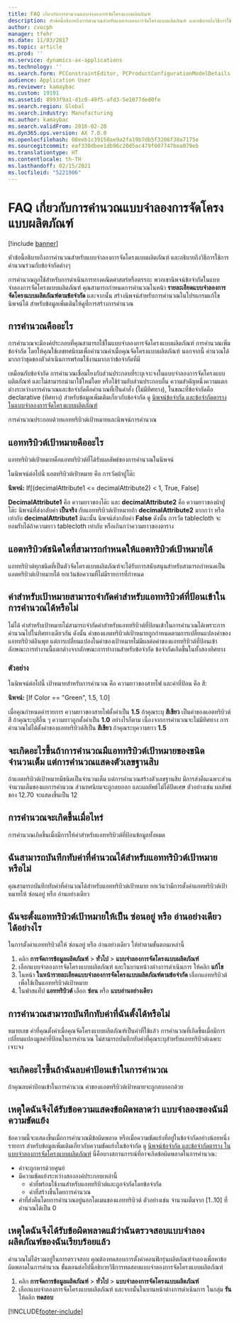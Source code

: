 ```yaml
---
title: FAQ เกี่ยวกับการคำนวณแบบจำลองการจัดโครงแบบผลิตภัณฑ์
description: หัวข้อนี้อธิบายถึงการคำนวณสำหรับแบบจำลองการจัดโครงแบบผลิตภัณฑ์ และอธิบายถึงวิธีการใช้การคำนวณร่วมกับข้อจำกัดต่างๆ
author: cvocph
manager: tfehr
ms.date: 11/03/2017
ms.topic: article
ms.prod: ''
ms.service: dynamics-ax-applications
ms.technology: ''
ms.search.form: PCConstraintEditor, PCProductConfigurationModelDetails, PCRuntimeConfigurator
audience: Application User
ms.reviewer: kamaybac
ms.custom: 19191
ms.assetid: 8993f9a1-d1c0-49f5-afd3-5e1077ded0fe
ms.search.region: Global
ms.search.industry: Manufacturing
ms.author: kamaybac
ms.search.validFrom: 2016-02-28
ms.dyn365.ops.version: AX 7.0.0
ms.openlocfilehash: 08eeb1c39150ae9a2fa19b7db5f3206f38a7175e
ms.sourcegitcommit: eaf330dbee1db96c20d5ac479f007747bea079eb
ms.translationtype: HT
ms.contentlocale: th-TH
ms.lasthandoff: 02/15/2021
ms.locfileid: "5221906"
---
```

# <a name="calculations-for-product-configuration-models-faq"></a>FAQ เกี่ยวกับการคำนวณแบบจำลองการจัดโครงแบบผลิตภัณฑ์

[!include [banner](../includes/banner.md)]

หัวข้อนี้อธิบายถึงการคำนวณสำหรับแบบจำลองการจัดโครงแบบผลิตภัณฑ์ และอธิบายถึงวิธีการใช้การคำนวณร่วมกับข้อจำกัดต่างๆ

การคำนวณถูกใช้สำหรับการดำเนินการทางคณิตศาสตร์หรือตรรกะ พวกเขานิพจน์ข้อจำกัดในแบบจำลองการจัดโครงแบบผลิตภัณฑ์ คุณสามารถกำหนดการคำนวณในหน้า **รายละเอียดแบบจำลองการจัดโครงแบบผลิตภัณฑ์ตามข้อจำกัด** และจากนั้น สร้างนิพจน์สำหรับการคำนวณในโปรแกรมแก้ไขนิพจน์ได้ สำหรับข้อมูลเพิ่มเติมให้ดูที่การสร้างการคำนวณ

## <a name="what-is-a-calculation"></a>การคำนวณคืออะไร
การคำนวณจะมีองค์ประกอบที่คุณสามารถใช้ในแบบจำลองการจัดโครงแบบผลิตภัณฑ์ การคำนวณเพิ่มข้อจำกัด โดยให้คุณใช้เลขทศนิยมเพื่อคำนวณค่าเมื่อคุณจัดโครงแบบผลิตภัณฑ์ นอกจากนี้ คำนวณได้มากกว่าชุดของตัวดำเนินการพร้อมใช้งานมากกว่าข้อจำกัดที่มี  

เหมือนกับข้อจำกัด การคำนวณเชื่อมโยงกับส่วนประกอบที่ระบุเจาะจงในแบบจำลองการจัดโครงแบบผลิตภัณฑ์ และไม่สามารถนำมาใช้ใหม่โดย หรือใช้ร่วมกับส่วนประกอบอื่น ความสำคัญหนึ่งความแตกต่างระหว่างการคำนวณและข้อจำกัดคือคำนวณที่เป็นคำสั่ง (ไม่มีทิศทาง), ในขณะที่ข้อจำกัดคือ declarative (ทิศทาง) สำหรับข้อมูลเพิ่มเติมเกี่ยวกับข้อจำกัด ดู [นิพจน์ข้อจำกัด และข้อจำกัดตาราง ในแบบจำลองการจัดโครงแบบผลิตภัณฑ์](expression-constraints-table-constraints-product-configuration-models.md)  

การคำนวณประกอบด้วยแอททริบิวต์เป้าหมายและนิพจน์การคำนวณ

## <a name="what-is-a-target-attribute"></a>แอททริบิวต์เป้าหมายคืออะไร
แอททริบิวต์เป้าหมายคือแอททริบิวต์ที่ได้รับผลลัพธ์ของการคำนวณในนิพจน์  

ในนิพจน์ต่อไปนี้ แอตทริบิวต์เป้าหมาย คือ การวัดผ้าปูโต๊ะ  

**นิพจน์:** If\[(decimalAttribute1 &lt;= decimalAttribute2) < 1, True, False\]  

**DecimalAttribute1** คือ ความยาวของโต๊ะ และ **decimalAttribute2** คือ ความยาวของผ้าปูโต๊ะ นิพจน์ที่ส่งกลับค่า **เป็นจริง** กับแอททริบิวต์เป้าหมายถ้า **decimalAttribute2** มากกว่า หรือเท่ากับ **decimalAttribute1** มิฉะนั้น นิพจน์ส่งกลับค่า **False** ดังนั้น การวัด tablecloth จะยอมรับได้ถ้าความยาว tablecloth เท่ากับ หรือเกินกว่าความยาวของตาราง

## <a name="what-attribute-types-can-be-set-to-target-attributes"></a>แอตทริบิวต์ชนิดใดที่สามารถกำหนดให้แอตทริบิวต์เป้าหมายได้
แอททริบิวต์ทุกชนิดที่เป็นตัวจัดโครงแบบผลิตภัณฑ์จะได้รับการสนับสนุนสำหรับสามารถกำหนดเป็นแอตทริบิวต์เป้าหมายได้ ยกเว้นข้อความที่ไม่มีรายการที่กำหนด

## <a name="can-the-value-of-a-target-attribute-restrict-the-values-of-the-input-attributes-in-a-calculation"></a>ค่าสำหรับเป้าหมายสามารถจำกัดค่าสำหรับแอททริบิวต์ที่ป้อนเข้าในการคำนวณได้หรือไม่
ไม่ได้ ค่าสำหรับเป้าหมายไม่สามารถจำกัดค่าสำหรับแอททริบิวต์ที่ป้อนเข้าในการคำนวณได้เพราะการคำนวณไปในทิศทางเดียวกัน ดังนั้น ค่าของแอตทริบิวต์เป้าหมายถูกกำหนดตามการเปลี่ยนแปลงค่าของแอททริบิวต์อินพุท แต่การเปลี่ยนแปลงในค่าของเป้าหมายไม่มีผลต่อค่าของแอททริบิวต์ที่ป้อนเข้า ลักษณะการทำงานนี้แตกต่างจากลักษณะการทำงานสำหรับข้อจำกัด ข้อจำกัดเกิดขึ้นในทั้งสองทิศทาง

### <a name="example"></a>ตัวอย่าง

ในนิพจน์ต่อไปนี้ เป้าหมายสำหรับการคำนวณ คือ ความยาวของสายไฟ และค่าที่ป้อน คือ สี:  

**นิพจน์:** \[If Color == "Green", 1.5, 1.0\]  

เมื่อคุณกำหนดค่ารายการ ความยาวของสายไฟตั้งค่าเป็น **1.5** ถ้าคุณระบุ **สีเขียว** เป็นค่าของแอตทริบิวต์สี ถ้าคุณระบุสีอื่น ๆ ความยาวถูกตั้งค่าเป็น **1.0** อย่างไรก็ตาม เนื่องจากการคำนวณจะไม่มีทิศทาง การคำนวณไม่ได้ตั้งค่าของแอททริบิวต์สีเป็น **สีเขียว** ถ้าคุณระบุความยาว **1.5**

## <a name="what-happens-if-a-calculation-has-a-target-attribute-of-the-integer-type-but-a-calculation-generates-a-decimal-number"></a>จะเกิดอะไรขึ้นถ้าการคำนวณมีแอททริบิวต์เป้าหมายของชนิดจำนวนเต็ม แต่การคำนวณแสดงตัวเลขฐานสิบ
ถ้าแอตทริบิวต์เป้าหมายมีชนิดเป็นจำนวนเต็ม แต่การคำนวณสร้างตัวเลขฐานสิบ มีการส่งคืนเฉพาะส่วนจำนวนเต็มของผลการคำนวณ ส่วนทศนิยมจะถูกลบออก และผลลัพธ์ไม่ได้ปัดเศษ ตัวอย่างเช่น ผลลัพธ์ของ 12.70 จะแสดงขึ้นเป็น 12

## <a name="when-do-calculations-occur"></a>การคำนวณจะเกิดขึ้นเมื่อไหร่
การคำนวณเกิดขึ้นเมื่อมีการให้ค่าสำหรับแอททริบิวต์ที่ป้อนข้อมูลทั้งหมด

## <a name="can-i-overwrite-the-value-that-is-calculated-for-the-target-attribute"></a>ฉันสามารถบันทึกทับค่าที่คำนวณได้สำหรับแอททริบิวต์เป้าหมายหรือไม่
คุณสามารถบันทึกทับค่าที่คำนวณได้สำหรับแอททริบิวต์เป้าหมาย ยกเว้นว่ามีการตั้งค่าแอททริบิวต์เป้าหมายให้ ซ่อนอยู่ หรือ อ่านอย่างเดียว

## <a name="how-do-i-set-a-target-attribute-as-hidden-or-read-only"></a>ฉันจะตั้งแอททริบิวต์เป้าหมายให้เป็น ซ่อนอยู่ หรือ อ่านอย่างเดียว ได้อย่างไร
ในการตั้งค่าแอททริบิวต์ให้ ซ่อนอยู่ หรือ อ่านอย่างเดียว ให้ทำตามขั้นตอนเหล่านี้

1.  คลิก **การจัดการข้อมูลผลิตภัณฑ์** &gt; **ทั่วไป** &gt; **แบบจำลองการจัดโครงแบบผลิตภัณฑ์**
2.  เลือกแบบจำลองการจัดโครงแบบผลิตภัณฑ์ และในบานหน้างต่างการดำเนินการ ให้คลิก **แก้ไข**
3.  ในหน้า **ในหน้ารายละเอียดแบบจำลองการจัดโครงแบบผลิตภัณฑ์ตามข้อจำกัด** เลือกแอททริบิวต์เพื่อใช้เป็นแอททริบิวต์เป้าหมาย
4.  ในฟาสแท็ป **แอททริบิวต์** เลือก **ซ่อน** หรือ **แบบอ่านอย่างเดียว**

## <a name="can-a-calculation-overwrite-the-values-that-i-set"></a>การคำนวณสามารถบันทึกทับค่าที่ฉันตั้งได้หรือไม่
หมายเลข ค่าที่คุณตั้งค่าเมื่อคุณจัดโครงแบบผลิตภัณฑ์เป็นค่าที่ใช้แล้ว การคำนวณที่เกิดขึ้นเมื่อมีการเปลี่ยนแปลงมูลค่าที่ป้อนในการคำนวณ ไม่สามารถบันทึกทับค่าที่คุณระบุสำหรับแอททริบิวต์เฉพาะเจาะจง

## <a name="what-happens-if-i-remove-an-input-value-in-a-calculation"></a>จะเกิดอะไรขึ้นถ้าฉันลบค่าป้อนเข้าในการคำนวณ
ถ้าคุณลบค่าป้อนเข้าในการคำนวณ ค่าของแอตทริบิวต์เป้าหมายจะถูกลบออกด้วย

## <a name="why-do-i-receive-an-error-message-that-says-that-my-model-is-in-contradiction"></a>เหตุใดฉันจึงได้รับข้อความแสดงข้อผิดพลาดว่า แบบจำลองของฉันมีความขัดแย้ง
ข้อความนี้จะแสดงขึ้นเมื่อการคำนวณมีข้อผิดพลาด หรือเมื่อความขัดแย้งที่อยู่ในข้อจำกัดอย่างน้อยหนึ่งรายการ สำหรับข้อมูลเพิ่มเติมเกี่ยวกับความขัดแย้งในข้อจำกัด ดู [นิพจน์ข้อจำกัด และข้อจำกัดตาราง ในแบบจำลองการจัดโครงแบบผลิตภัณฑ์](expression-constraints-table-constraints-product-configuration-models.md) นี่คือบางสถานการณ์ที่อาจเกิดข้อผิดพลาดในการคำนวณ:

-   ค่าจะถูกหารด้วยศูนย์
-   มีความขัดแย้งระหว่างสององค์ประกอบเหล่านี้
    -   ค่าที่พร้อมใช้งานสำหรับแอททริบิวต์และถูกจำกัดโดยข้อจำกัด
    -   ค่าที่สร้างขึ้นโดยการคำนวณ
-   ค่าที่ส่งคืนโดยการคำนวณอยู่นอกโดเมนของแอททริบิวต์  ตัวอย่างเช่น จำนวนเต็มจาก \[1..10\] ที่คำนวณได้เป็น 0

## <a name="why-do-i-receive-an-error-message-even-though-i-successfully-validated-my-product-model"></a>เหตุใดฉันจึงได้รับข้อผิดพลาดแม้ว่าฉันตรวจสอบแบบจำลองผลิตภัณฑ์ของฉันเรียบร้อยแล้ว
คำนวณไม่ได้รวมอยู่ในการตรวจสอบ คุณต้องทดสอบการตั้งค่าคอนฟิกรุ่นผลิตภัณฑ์จำลองเพื่อหาข้อผิดพลาดในการคำนวณ ขั้นตอนต่อไปนี้อธิบายวิธีการทดสอบแบบจำลองการจัดโครงแบบผลิตภัณฑ์

1.  คลิก **การจัดการข้อมูลผลิตภัณฑ์** &gt; **ทั่วไป** &gt; **แบบจำลองการจัดโครงแบบผลิตภัณฑ์**
2.  เลือกแบบจำลองการจัดโครงแบบผลิตภัณฑ์ และจากนั้นในบานหน้าต่างการดำเนินการ ในกลุ่ม **รัน** ให้คลิก **ทดสอบ**






[!INCLUDE[footer-include](../../includes/footer-banner.md)]
